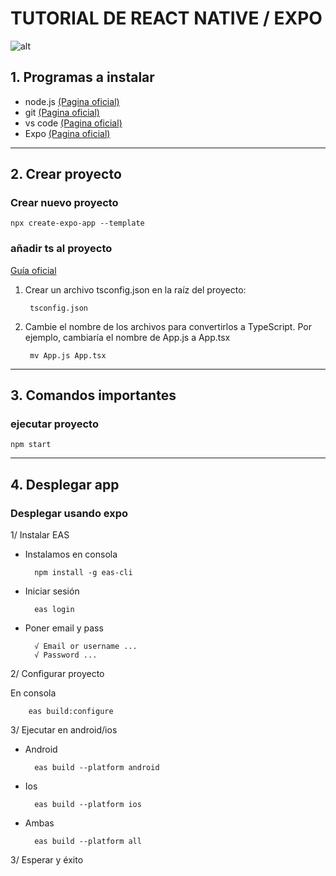 # TUTORIAL DE REACT NATIVE / EXPO

![alt](https://th.bing.com/th/id/R.7c08d5b556a3838a504dc84a96eb88cc?rik=kB%2fcRCVKle7vMQ&pid=ImgRaw&r=0)

## 1. Programas a instalar

- node.js [(Pagina oficial)](https://nodejs.org/en)
- git [(Pagina oficial)](https://git-scm.com/downloads)
- vs code [(Pagina oficial)](https://code.visualstudio.com/download)
- Expo [(Pagina oficial)](https://expo.dev/)

---

## 2. Crear proyecto

### Crear nuevo proyecto

    npx create-expo-app --template

### añadir ts al proyecto

[Guía oficial](https://docs.expo.dev/guides/typescript/)

1. Crear un archivo tsconfig.json en la raíz del proyecto:

        tsconfig.json

2. Cambie el nombre de los archivos para convertirlos a TypeScript. Por ejemplo, cambiaría el nombre de App.js a App.tsx

        mv App.js App.tsx

---

## 3. Comandos importantes

### ejecutar proyecto

    npm start

---

## 4. Desplegar app

### Desplegar usando expo

1/ Instalar EAS

- Instalamos en consola

        npm install -g eas-cli

- Iniciar sesión

        eas login

- Poner email y pass

        √ Email or username ...
        √ Password ...

2/ Configurar proyecto

En consola

        eas build:configure

3/ Ejecutar en android/ios

- Android

        eas build --platform android

- Ios

        eas build --platform ios

- Ambas

        eas build --platform all

3/ Esperar y éxito
